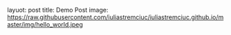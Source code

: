 layuot: post
title: Demo Post
image: https://raw.githubusercontent.com/iuliastremciuc/iuliastremciuc.github.io/master/img/hello_world.jpeg

